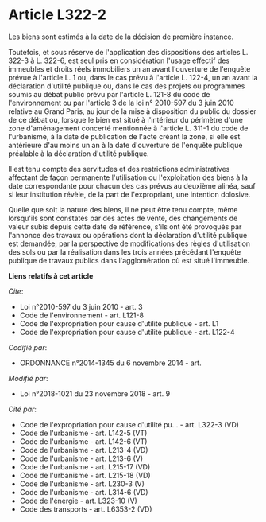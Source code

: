 # Article L322-2

Les biens sont estimés à la date de la décision de première instance.

Toutefois, et sous réserve de  l'application des dispositions des articles L. 322-3 à L. 322-6, est seul pris en
considération l'usage effectif des immeubles et droits réels immobiliers un an avant l'ouverture de l'enquête prévue à
l'article L. 1 ou, dans le cas prévu à l'article L. 122-4, un an avant la déclaration d'utilité publique ou, dans le cas des
projets ou programmes soumis au débat public prévu par l'article L. 121-8 du code de l'environnement ou par l'article 3 de la
loi n° 2010-597 du 3 juin 2010 relative au Grand Paris, au jour de la mise à disposition du public du dossier de ce débat ou,
lorsque le bien est situé à l'intérieur du périmètre d'une zone d'aménagement concerté mentionnée à l'article L. 311-1 du
code de l'urbanisme, à la date de publication de l'acte créant la zone, si elle est antérieure d'au moins un an à la date
d'ouverture de l'enquête publique préalable à la déclaration d'utilité publique.

Il est tenu compte des servitudes et des restrictions administratives affectant de façon permanente l'utilisation ou
l'exploitation des biens à la date correspondante pour chacun des cas prévus au deuxième alinéa, sauf si leur institution
révèle, de la part de l'expropriant, une intention dolosive.

Quelle que soit la nature des biens, il ne peut être tenu compte, même lorsqu'ils sont constatés par des actes de vente, des
changements de valeur subis depuis cette date de référence, s'ils ont été provoqués par l'annonce des travaux ou opérations
dont la déclaration d'utilité publique est demandée, par la perspective de modifications des règles d'utilisation des sols ou
par la réalisation dans les trois années précédant l'enquête publique de travaux publics dans l'agglomération où est situé
l'immeuble.

**Liens relatifs à cet article**

_Cite_:

  - Loi n°2010-597 du 3 juin 2010 - art. 3
  - Code de l'environnement - art. L121-8
  - Code de l'expropriation pour cause d'utilité publique - art. L1
  - Code de l'expropriation pour cause d'utilité publique - art. L122-4

_Codifié par_:

  - ORDONNANCE n°2014-1345 du 6 novembre 2014 - art.

_Modifié par_:

  - Loi n°2018-1021 du 23 novembre 2018 - art. 9

_Cité par_:

  - Code de l'expropriation pour cause d'utilité pu... - art. L322-3 (VD)
  - Code de l'urbanisme - art. L142-5 (VT)
  - Code de l'urbanisme - art. L142-6 (VT)
  - Code de l'urbanisme - art. L213-4 (VD)
  - Code de l'urbanisme - art. L213-6 (V)
  - Code de l'urbanisme - art. L215-17 (VD)
  - Code de l'urbanisme - art. L215-18 (VD)
  - Code de l'urbanisme - art. L230-3 (V)
  - Code de l'urbanisme - art. L314-6 (VD)
  - Code de l'énergie - art. L323-10 (V)
  - Code des transports - art. L6353-2 (VD)

